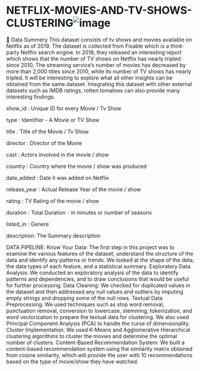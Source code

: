 # NETFLIX-MOVIES-AND-TV-SHOWS-CLUSTERING![image](https://user-images.githubusercontent.com/114327970/219944839-09606aa6-aa2a-4ca8-8cbd-46da512188ec.png)
📖 Data Summery
This dataset consists of tv shows and movies available on Netflix as of 2019. The dataset is collected from Fixable which is a third-party Netflix search engine. In 2018, they released an interesting report which shows that the number of TV shows on Netflix has nearly tripled since 2010. The streaming service’s number of movies has decreased by more than 2,000 titles since 2010, while its number of TV shows has nearly tripled. It will be interesting to explore what all other insights can be obtained from the same dataset. Integrating this dataset with other external datasets such as IMDB ratings, rotten tomatoes can also provide many interesting findings.

show_id : Unique ID for every Movie / Tv Show

type : Identifier - A Movie or TV Show

title : Title of the Movie / Tv Show

director : Director of the Movie

cast : Actors involved in the movie / show

country : Country where the movie / show was produced

date_added : Date it was added on Netflix

release_year : Actual Release Year of the movie / show

rating : TV Rating of the movie / show

duration : Total Duration - in minutes or number of seasons

listed_in : Genere

description: The Summary description




DATA PIPELINE:
Know Your Data: The first step in this project was to examine the various features of the dataset, understand the structure of the data and identify any patterns or trends. We looked at the shape of the data, the data types of each feature, and a statistical summary.
Exploratory Data Analysis: We conducted an exploratory analysis of the data to identify patterns and dependencies, and to draw conclusions that would be useful for further processing.
Data Cleaning: We checked for duplicated values in the dataset and then addressed any null values and outliers by imputing empty strings and dropping some of the null rows.
Textual Data Preprocessing: We used techniques such as stop word removal, punctuation removal, conversion to lowercase, stemming, tokenization, and word vectorization to prepare the textual data for clustering. We also used Principal Component Analysis (PCA) to handle the curse of dimensionality.
Cluster Implementation: We used K-Means and Agglomerative Hierarchical clustering algorithms to cluster the movies and determine the optimal number of clusters.
Content-Based Recommendation System: We built a content-based recommendation system using the similarity matrix obtained from cosine similarity, which will provide the user with 10 recommendations based on the type of movie/show they have watched.

